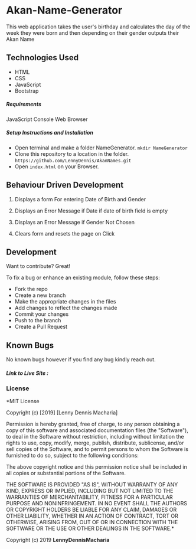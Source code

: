 # Akan-Name-Generator

This web application takes the user's birthday and calculates the
day of the week they were born and then depending on their gender 
outputs their Akan Name

## Technologies Used

- HTML
- CSS
- JavaScript
- Bootstrap

##### Requirements

JavaScript Console
Web Browser

##### Setup Instructions and Installation

-  Open terminal and make a folder NameGenerator. `mkdir NameGenerator`
- Clone this repository to a location in the folder. `https://github.com/LennyDennis/AkanNames.git`
- Open `index.html` on your Browser.


## Behaviour Driven Development

1. Displays a form For entering Date of Birth and Gender
  
2. Displays an Error Message if Date if date of birth field is empty

3. Displays an Error Message if Gender Not Chosen

4. Clears form and resets the page on Click

## Development

Want to contribute? Great!

To fix a bug or enhance an existing module, follow these steps:
- Fork the repo
- Create a new branch
- Make the appropriate changes in the files
- Add changes to reflect the changes made
- Commit your changes 
- Push to the branch 
- Create a Pull Request


## Known Bugs

No known bugs however if you find any bug kindly reach out.




##### Link to Live Site : 

### License

*MIT License

Copyright (c) [2019] [Lenny Dennis Macharia]

Permission is hereby granted, free of charge, to any person obtaining a copy
of this software and associated documentation files (the "Software"), to deal
in the Software without restriction, including without limitation the rights
to use, copy, modify, merge, publish, distribute, sublicense, and/or sell
copies of the Software, and to permit persons to whom the Software is
furnished to do so, subject to the following conditions:

The above copyright notice and this permission notice shall be included in all
copies or substantial portions of the Software.

THE SOFTWARE IS PROVIDED "AS IS", WITHOUT WARRANTY OF ANY KIND, EXPRESS OR
IMPLIED, INCLUDING BUT NOT LIMITED TO THE WARRANTIES OF MERCHANTABILITY,
FITNESS FOR A PARTICULAR PURPOSE AND NONINFRINGEMENT. IN NO EVENT SHALL THE
AUTHORS OR COPYRIGHT HOLDERS BE LIABLE FOR ANY CLAIM, DAMAGES OR OTHER
LIABILITY, WHETHER IN AN ACTION OF CONTRACT, TORT OR OTHERWISE, ARISING FROM,
OUT OF OR IN CONNECTION WITH THE SOFTWARE OR THE USE OR OTHER DEALINGS IN THE
SOFTWARE.*

Copyright (c) 2019 **LennyDennisMacharia**
